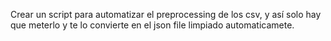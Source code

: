 Crear un script para automatizar el preprocessing de los csv, y así solo hay que meterlo y te lo convierte en el json file limpiado automaticamete.